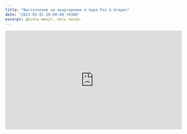 ```yaml
---
title: "Выступление на квартирнике в баре Fox & Grapes"
date: "2023-03-01 20:00:00 +0300"
excerpt: Десять минут, пять песен.
---
```


<div class="video-wrapper">
    <iframe width="560" height="315" src="https://www.youtube.com/embed/UliE5QV_23I" title="YouTube video player" frameborder="0" allow="accelerometer; autoplay; clipboard-write; encrypted-media; gyroscope; picture-in-picture; web-share" allowfullscreen></iframe>
</div>
